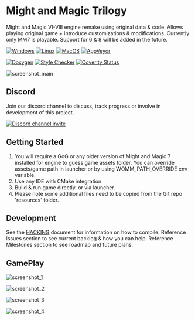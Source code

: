 # Might and Magic Trilogy

Might and Magic VI-VIII engine remake using original data & code.
Allows playing original game + introduce customizations & modifications.
Currently only MM7 is playable. Support for 6 & 8 will be added in the future.

[![Windows](https://github.com/gp-alex/world-of-might-and-magic/workflows/Windows/badge.svg)](https://github.com/gp-alex/world-of-might-and-magic/actions/workflows/windows.yml) [![Linux](https://github.com/gp-alex/world-of-might-and-magic/workflows/Linux/badge.svg)](https://github.com/gp-alex/world-of-might-and-magic/actions/workflows/linux.yml) [![MacOS](https://github.com/gp-alex/world-of-might-and-magic/workflows/MacOS/badge.svg)](https://github.com/gp-alex/world-of-might-and-magic/actions/workflows/macos.yml) [![AppVeyor](https://ci.appveyor.com/api/projects/status/nlno5vo74jf6rnt3/branch/master?svg=true&passingText=passing&failingText=failing&pendingText=pending)](https://ci.appveyor.com/project/gp-alex/world-of-might-and-magic)

[![Doxygen](https://github.com/gp-alex/world-of-might-and-magic/workflows/Doxygen/badge.svg)](https://github.com/gp-alex/world-of-might-and-magic/actions/workflows/doxygen.yml) [![Style Checker](https://github.com/gp-alex/world-of-might-and-magic/workflows/Style/badge.svg)](https://github.com/gp-alex/world-of-might-and-magic/actions/workflows/style.yml) [![Coverity Status](https://scan.coverity.com/projects/16434/badge.svg)](https://scan.coverity.com/projects/world-of-might-and-magic)

![screenshot_main](https://user-images.githubusercontent.com/24377109/79051217-491a7800-7c2f-11ea-85c7-f9120b7d79dd.png)

Discord
---------------
Join our discord channel to discuss, track progress or involve in development of this project.

[![Discord channel invite](https://img.shields.io/badge/chat-on%20discord-green.svg)](https://discord.gg/jRCyPtq) 

Getting Started
---------------
1. You will require a GoG or any older version of Might and Magic 7 installed for engine to guess game assets folder. You can override assets/game path in launcher or by using WOMM_PATH_OVERRIDE env variable.
2. Use any IDE with CMake integration.
3. Build & run game directly, or via launcher.
4. Please note some additional files need to be copied from the Git repo 'resources' folder.

Development
---------------
See the [HACKING](HACKING.md) document for information on how to compile.
Reference Issues section to see current backlog & how you can help.
Reference Milestones section to see roadmap and future plans.

GamePlay
---------------
![screenshot_1](https://user-images.githubusercontent.com/24377109/79051879-f04cde80-7c32-11ea-939d-1dcc97b46f5d.png)

![screenshot_2](https://user-images.githubusercontent.com/24377109/79051881-f17e0b80-7c32-11ea-82cd-5e4993a1c071.png)

![screenshot_3](https://user-images.githubusercontent.com/24377109/79051882-f3e06580-7c32-11ea-974f-414f68394190.png)

![screenshot_4](https://user-images.githubusercontent.com/24377109/79051883-f5119280-7c32-11ea-801c-1595709d8060.png)
